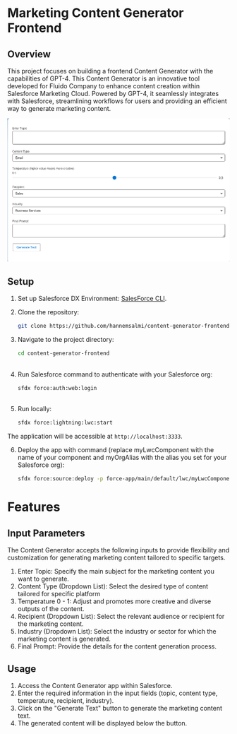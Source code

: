 # Marketing Content Generator Frontend
## Overview
This project focuses on building a frontend Content Generator with the capabilities of GPT-4. This Content Generator is an innovative tool developed for Fluido Company to enhance content creation within Salesforce Marketing Cloud. Powered by GPT-4, it seamlessly integrates with Salesforce, streamlining workflows for users and providing an efficient way to generate marketing content.

![Alt text](image.png)

## Setup
1. Set up Salesforce DX Environment:  <a href="https://developer.salesforce.com/tools/salesforcecli"> SalesForce CLI</a>.

2. Clone the repository:

   ```bash
   git clone https://github.com/hannemsalmi/content-generator-frontend.git

3. Navigate to the project directory:

   ```bash
   cd content-generator-frontend
  
4. Run Salesforce command to authenticate with your Salesforce org:

   ```bash
   sfdx force:auth:web:login
     
5. Run locally:

   ```bash
   sfdx force:lightning:lwc:start
    ```
The application will be accessible at `http://localhost:3333`.
    
6. Deploy the app with command  (replace myLwcComponent with the name of your component and myOrgAlias with the alias you set for your Salesforce org):

   ```bash
   sfdx force:source:deploy -p force-app/main/default/lwc/myLwcComponent -u myOrgAlias

# Features
## Input Parameters
The Content Generator accepts the following inputs to provide flexibility and customization for generating marketing content tailored to specific targets.

1. Enter Topic: Specify the main subject for the marketing content you want to generate.
2. Content Type (Dropdown List): Select the desired type of content tailored for specific platform
3. Temperature 0 - 1: Adjust and promotes more creative and diverse outputs of the content.
4. Recipient (Dropdown List): Select the relevant audience or recipient for the marketing content.
5. Industry (Dropdown List): Select the industry or sector for which the marketing content is generated.
6. Final Prompt: Provide the details for the content generation process.

## Usage
1. Access the Content Generator app within Salesforce.
2. Enter the required information in the input fields (topic, content type, temperature, recipient, industry).
3. Click on the "Generate Text" button to generate the marketing content text.
4. The generated content will be displayed below the button.